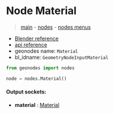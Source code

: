 # Node Material

> [main](../structure.md) - [nodes](nodes.md) - [nodes menus](nodes_menus.md)

- [Blender reference](https://docs.blender.org/manual/en/latest/modeling/geometry_nodes/input/material.html)
- [api reference](https://docs.blender.org/api/current/bpy.types.GeometryNodeInputMaterial.html)
- geonodes name: `Material`
- bl_idname: `GeometryNodeInputMaterial`

```python
from geonodes import nodes

node = nodes.Material()
```

#### Output sockets:

- **material** : [Material](Material.md)

